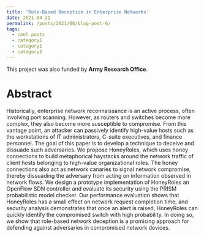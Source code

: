 ```yaml
---
title: 'Role-Based Deception in Enterprise Networks'
date: 2021-04-21
permalink: /posts/2021/08/blog-post-6/
tags:
  - cool posts
  - category1
  - category1
  - category2
---
```


This project was also funded by **Army Research Office**.

Abstract
=====
Historically, enterprise network reconnaissance is an active process, often involving port scanning. However, as routers and switches become more complex, they also become more susceptible to compromise. From this vantage point, an attacker can passively identify high-value hosts such as the workstations of IT administrators, C-suite executives, and finance personnel. The goal of this paper is to develop a technique to deceive and dissuade such adversaries. We propose HoneyRoles, which uses honey connections to build metaphorical haystacks around the network traffic of client hosts belonging to high-value organizational roles. The honey connections also act as network canaries to signal network compromise, thereby dissuading the adversary from acting on information observed in network flows. We design a prototype implementation of HoneyRoles an OpenFlow SDN controller and evaluate its security using the PRISM probabilistic model checker. Our performance evaluation shows that HoneyRoles has a small effect on network request completion time, and security analysis demonstrates that once an alert is raised, HoneyRoles can quickly identify the compromised switch with high probability. In doing so, we show that role-based network deception is a promising approach for defending against adversaries in compromised network devices.